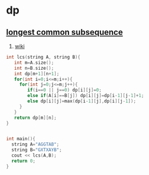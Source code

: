 # dp

## [longest common subsequence](https://www.geeksforgeeks.org/longest-common-subsequence-dp-4/)
1. [wiki](https://en.wikipedia.org/wiki/Longest_common_subsequence_problem)

```c++
int lcs(string A, string B){
   int m=A.size();
   int n=B.size();
   int dp[m+1][n+1];
   for(int i=0;i<=m;i++){
     for(int j=0;j<=m;j++){
        if(i==0 || j==0) dp[i][j]=0;
        else if(A[i]==B[j]) dp[i][j]=dp[i-1][j-1]+1;
        else dp[i][j]=max(dp[i-1][j],dp[i][j-1]);  
     }
   }
   return dp[m][n];
}


int main(){
  string A="AGGTAB";
  string B="GXTXAYB";
  cout << lcs(A,B);
  return 0;  
}
```
